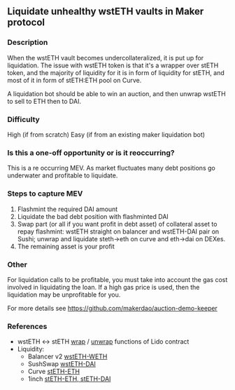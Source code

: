 ## Liquidate unhealthy wstETH vaults in Maker protocol

### Description
When the wstETH vault becomes undercollateralized, it is put up for liquidation. The issue with wstETH token is that it's a wrapper over stETH token, and the majority of liquidity for it is in form of liquidity for stETH, and most of it in form of stETH:ETH pool on Curve.

A liquidation bot should be able to win an auction, and then unwrap wstETH to sell to ETH then to DAI.

### Difficulty
High (if from scratch)
Easy (if from an existing maker liquidation bot)

### Is this a one-off opportunity or is it reoccurring?
This is a re occurring MEV. As market fluctuates many debt positions go underwater and profitable to liquidate.

### Steps to capture MEV

  1. Flashmint the required DAI amount
  2. Liquidate the bad debt position with flashminted DAI 
  3. Swap part (or all if you want profit in debt asset) of collateral asset to repay flashmint: wstETH straight on balancer and wstETH-DAI pair on Sushi; unwrap and liquidate steth->eth on curve and eth->dai on DEXes.
  4. The remaining asset is your profit

### Other
  For liquidation calls to be profitable, you must take into account the gas cost involved in liquidating the loan. If a high gas price is used, then the liquidation may be unprofitable for you.

  For more details see https://github.com/makerdao/auction-demo-keeper

### References
  - wstETH <-> stETH [wrap](https://docs.lido.fi/contracts/wsteth/#wrap) / [unwrap](https://docs.lido.fi/contracts/wsteth/#unwrap) functions of Lido contract
  - Liquidity:
    - Balancer v2 [wstETH-WETH](https://app.balancer.fi/?utm_source=medium&utm_medium=blog&utm_campaign=metastablepools#/pool/0x32296969ef14eb0c6d29669c550d4a0449130230000200000000000000000080)
    - SushSwap [wstETH-DAI](https://app.sushi.com/swap?inputCurrency=0x7f39C581F595B53c5cb19bD0b3f8dA6c935E2Ca0&outputCurrency=0x6B175474E89094C44Da98b954EedeAC495271d0F)
    - Curve [stETH-ETH](https://curve.fi/steth)
    - 1inch [stETH-ETH, stETH-DAI](https://app.1inch.io/#/1/dao/pools?filter=stETH)
